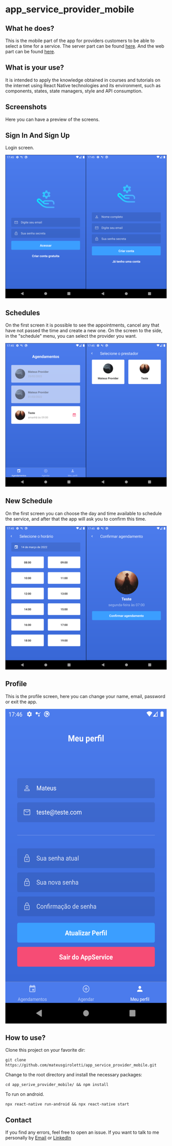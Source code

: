 # app_service_provider_mobile

## What he does?

This is the mobile part of the app for providers customers to be able to select a time for a service. The server part can be found [here](https://github.com/mateusgiroletti/app-service-provider-server.git). And the web part can be found [here](https://github.com/mateusgiroletti/app-service-provider-web.git).

## What is your use?

It is intended to apply the knowledge obtained in courses and tutorials on the internet using React Native technologies and its environment, such as components, states, state managers, style and API consumption.

## Screenshots

Here you can have a preview of the screens.

## Sign In And Sign Up

Login screen.

<img src="./src/assets/screenshots/login.png" alt="Login" />

## Schedules

On the first screen it is possible to see the appointments, cancel any that have not passed the time and create a new one. On the screen to the side, in the "schedule" menu, you can select the provider you want.

<img src="./src/assets/screenshots/schedules_1.png" alt="Schedules" />

## New Schedule

On the first screen you can choose the day and time available to schedule the service, and after that the app will ask you to confirm this time.

<img src="./src/assets/screenshots/schedules_2.png" alt="Schedules" />

## Profile

This is the profile screen, here you can change your name, email, password or exit the app.

<img src="./src/assets/screenshots/profile.png" alt="Profile" height="982"/>

## How to use?

Clone this project on your favorite dir:

```console
git clone https://github.com/mateusgiroletti/app_service_provider_mobile.git
```

Change to the root directory and install the necessary packages:

```console
cd app_serive_provider_mobile/ && npm install
```

To run on android.

```console
npx react-native run-android && npx react-native start
```

## Contact

If you find any errors, feel free to open an issue. If you want to talk to me personally by [Email](mailto:mateusgiroletti97@gmail.com) or [LinkedIn](https://www.linkedin.com/in/mateus-vinicios-sorgatto-giroletti-7a0647182/)
